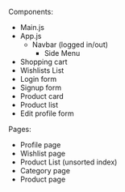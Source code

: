 Components:

- Main.js
- App.js
    - Navbar (logged in/out)
        - Side Menu
- Shopping cart
- Wishlists List
- Login form
- Signup form
- Product card
- Product list
- Edit profile form

Pages:

- Profile page
- Wishlist page
- Product List (unsorted index)
- Category page
- Product page